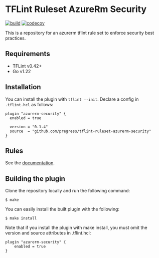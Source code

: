 # TFLint Ruleset AzureRm Security
[![build](https://github.com/pregress/tflint-ruleset-azurerm-securirty/actions/workflows/build.yml/badge.svg)](https://github.com/pregress/tflint-ruleset-azurerm-securirty/actions/workflows/build.yml)
[![codecov](https://codecov.io/github/pregress/tflint-ruleset-azurerm-security/graph/badge.svg?token=J3ZJ051YQQ)](https://codecov.io/github/pregress/tflint-ruleset-azurerm-security)

This is a  repository for an azurerm tflint rule set to enforce security best practices.

## Requirements

- TFLint v0.42+
- Go v1.22

## Installation

You can install the plugin with `tflint --init`. Declare a config in `.tflint.hcl` as follows:

```hcl
plugin "azurerm-security" {
  enabled = true

  version = "0.1.4"
  source  = "github.com/pregress/tflint-ruleset-azurerm-security"
}
```

## Rules

See the [documentation](docs/README.md).

## Building the plugin

Clone the repository locally and run the following command:

```
$ make
```

You can easily install the built plugin with the following:

```
$ make install
```

Note that if you install the plugin with make install, you must omit the version and source attributes in .tflint.hcl:

```
plugin "azurerm-security" {
    enabled = true
}
```